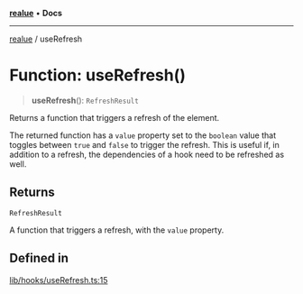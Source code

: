 [**realue**](../README.md) • **Docs**

***

[realue](../README.md) / useRefresh

# Function: useRefresh()

> **useRefresh**(): `RefreshResult`

Returns a function that triggers a refresh of the element.

The returned function has a `value` property set to the `boolean` value that toggles between `true` and `false` to trigger the refresh. This is useful if, in addition to a refresh, the dependencies of a hook need to be refreshed as well.

## Returns

`RefreshResult`

A function that triggers a refresh, with the `value` property.

## Defined in

[lib/hooks/useRefresh.ts:15](https://github.com/nevoland/realue/blob/02eadad2b1348179ffb758c002c1a34797a6b7aa/lib/hooks/useRefresh.ts#L15)
